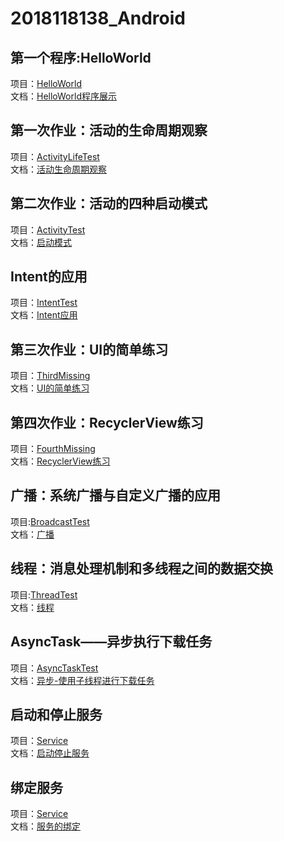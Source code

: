 # 2018118138_Android

## 第一个程序:HelloWorld
项目：[HelloWorld](https://github.com/SCP-CN/2018118138_Android/tree/master/HelloWorld)
<br/>
文档：[HelloWorld程序展示](https://github.com/SCP-CN/2018118138_Android/tree/master/HelloWorld程序展示.md)

## 第一次作业：活动的生命周期观察
项目：[ActivityLifeTest](https://github.com/SCP-CN/2018118138_Android/tree/master/ActivityLifeTest)
<br/>
文档：[活动生命周期观察](https://github.com/SCP-CN/2018118138_Android/tree/master/活动生命周期观察.md)

## 第二次作业：活动的四种启动模式
项目：[ActivityTest](https://github.com/SCP-CN/2018118138_Android/tree/master/ActivityTest)
<br/>
文档：[启动模式](https://github.com/SCP-CN/2018118138_Android/tree/master/启动模式.md)

## Intent的应用
项目：[IntentTest](https://github.com/SCP-CN/2018118138_Android/tree/master/IntentTest)
<br/>
文档：[Intent应用](https://github.com/SCP-CN/2018118138_Android/tree/master/Intent应用.md)

## 第三次作业：UI的简单练习
项目：[ThirdMissing](https://github.com/SCP-CN/2018118138_Android/tree/master/ThirdMissing)
<br/>
文档：[UI的简单练习](https://github.com/SCP-CN/2018118138_Android/tree/master/UI的简单练习.md)

## 第四次作业：RecyclerView练习
项目：[FourthMissing](https://github.com/SCP-CN/2018118138_Android/tree/master/FourthMissing)
<br/>
文档：[RecyclerView练习](https://github.com/SCP-CN/2018118138_Android/tree/master/RecyclerView练习.md)

## 广播：系统广播与自定义广播的应用
项目:[BroadcastTest](https://github.com/SCP-CN/2018118138_Android/tree/master/BroadcastTest)
<br/>
文档：[广播](https://github.com/SCP-CN/2018118138_Android/tree/master/广播.md)

## 线程：消息处理机制和多线程之间的数据交换
项目:[ThreadTest](https://github.com/SCP-CN/2018118138_Android/tree/master/ThreadTest)
<br/>
文档：[线程](https://github.com/SCP-CN/2018118138_Android/tree/master/线程.md)

## AsyncTask——异步执行下载任务
项目：[AsyncTaskTest](https://github.com/SCP-CN/2018118138_Android/tree/master/AsyncTaskTest)
<br/>
文档：[异步-使用子线程进行下载任务](https://github.com/SCP-CN/2018118138_Android/tree/master/异步-使用子线程进行下载任务.md)

## 启动和停止服务
项目：[Service](https://github.com/SCP-CN/2018118138_Android/tree/master/Service)
<br/>
文档：[启动停止服务](https://github.com/SCP-CN/2018118138_Android/tree/master/启动停止服务.md)

## 绑定服务
项目：[Service](https://github.com/SCP-CN/2018118138_Android/tree/master/Service)
<br/>
文档：[服务的绑定](https://github.com/SCP-CN/2018118138_Android/tree/master/服务的绑定.md)